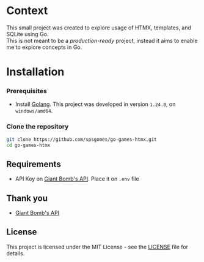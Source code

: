# Context

This small project was created to explore usage of HTMX, templates, and SQLite using Go.\
This is not meant to be a *production-ready* project, instead it aims to enable me to explore concepts in Go.

# Installation

### Prerequisites
- Install [Golang](https://go.dev/dl/). This project was developed in version `1.24.0`, on `windows/amd64`.

### Clone the repository
```sh
git clone https://github.com/spsgomes/go-games-htmx.git
cd go-games-htmx
```

## Requirements
- API Key on [Giant Bomb's API](https://www.giantbomb.com/api). Place it on `.env` file

## Thank you
- [Giant Bomb's API](https://www.giantbomb.com/api)

## License
This project is licensed under the MIT License - see the [LICENSE](LICENSE) file for details.
